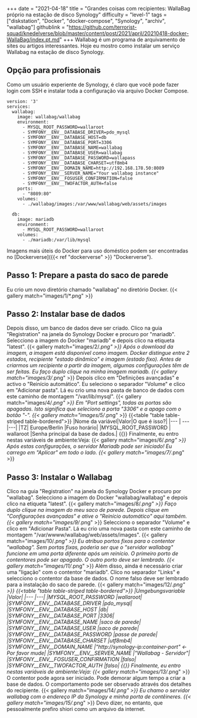 +++
date = "2021-04-18"
title = "Grandes coisas com recipientes: WallaBag próprio na estação de disco Synology"
difficulty = "level-1"
tags = ["diskstation", "Docker", "docker-compose", "Synology", "archiv", "wallabag"]
githublink = "https://github.com/terrorist-squad/knedelverse/blob/master/content/post/2021/april/20210418-docker-WallaBag/index.pt.md"
+++
Wallabag é um programa de arquivamento de sites ou artigos interessantes. Hoje eu mostro como instalar um serviço Wallabag na estação de disco Synology.
## Opção para profissionais
Como um usuário experiente de Synology, é claro que você pode fazer login com SSH e instalar toda a configuração via arquivo Docker Compose.
```
version: '3'
services:
  wallabag:
    image: wallabag/wallabag
    environment:
      - MYSQL_ROOT_PASSWORD=wallaroot
      - SYMFONY__ENV__DATABASE_DRIVER=pdo_mysql
      - SYMFONY__ENV__DATABASE_HOST=db
      - SYMFONY__ENV__DATABASE_PORT=3306
      - SYMFONY__ENV__DATABASE_NAME=wallabag
      - SYMFONY__ENV__DATABASE_USER=wallabag
      - SYMFONY__ENV__DATABASE_PASSWORD=wallapass
      - SYMFONY__ENV__DATABASE_CHARSET=utf8mb4
      - SYMFONY__ENV__DOMAIN_NAME=http://192.168.178.50:8089
      - SYMFONY__ENV__SERVER_NAME="Your wallabag instance"
      - SYMFONY__ENV__FOSUSER_CONFIRMATION=false
      - SYMFONY__ENV__TWOFACTOR_AUTH=false
    ports:
      - "8089:80"
    volumes:
      - ./wallabag/images:/var/www/wallabag/web/assets/images

  db:
    image: mariadb
    environment:
      - MYSQL_ROOT_PASSWORD=wallaroot
    volumes:
      - ./mariadb:/var/lib/mysql

```
Imagens mais úteis do Docker para uso doméstico podem ser encontradas no [Dockerverse]({{< ref "dockerverse" >}} "Dockerverse").
## Passo 1: Prepare a pasta do saco de parede
Eu crio um novo diretório chamado "wallabag" no diretório Docker.
{{< gallery match="images/1/*.png" >}}

## Passo 2: Instalar base de dados
Depois disso, um banco de dados deve ser criado. Clico na guia "Registration" na janela do Synology Docker e procuro por "mariadb". Selecciono a imagem do Docker "mariadb" e depois clico na etiqueta "latest".
{{< gallery match="images/2/*.png" >}}
Após o download da imagem, a imagem está disponível como imagem. Docker distingue entre 2 estados, recipiente "estado dinâmico" e imagem (estado fixo). Antes de criarmos um recipiente a partir da imagem, algumas configurações têm de ser feitas. Eu faço duplo clique na minha imagem mariadb.
{{< gallery match="images/3/*.png" >}}
Depois clico em "Definições avançadas" e activo o "Reinício automático". Eu seleciono o separador "Volume" e clico em "Adicionar pasta". Lá eu crio uma nova pasta de banco de dados com este caminho de montagem "/var/lib/mysql".
{{< gallery match="images/4/*.png" >}}
Em "Port settings", todas as portas são apagadas. Isto significa que seleciono a porta "3306" e a apago com o botão "-".
{{< gallery match="images/5/*.png" >}}
{{<table "table table-striped table-bordered">}}
|Nome da variável|Valor|O que é isso?|
|--- | --- |---|
|TZ| Europe/Berlin	|Fuso horário|
|MYSQL_ROOT_PASSWORD	 | wallaroot |Senha principal da base de dados.|
{{</table>}}
Finalmente, eu entro nestas variáveis de ambiente:Veja:
{{< gallery match="images/6/*.png" >}}
Após estas configurações, o servidor Mariadb pode ser iniciado! Eu carrego em "Aplicar" em todo o lado.
{{< gallery match="images/7/*.png" >}}

## Passo 3: Instalar o Wallabag
Clico na guia "Registration" na janela do Synology Docker e procuro por "wallabag". Selecciono a imagem do Docker "wallabag/wallabag" e depois clico na etiqueta "latest".
{{< gallery match="images/8/*.png" >}}
Faço duplo clique na imagem do meu saco de parede. Depois clique em "Configurações avançadas" e ative o "Reinício automático" aqui também.
{{< gallery match="images/9/*.png" >}}
Selecciono o separador "Volume" e clico em "Adicionar Pasta". Lá eu crio uma nova pasta com este caminho de montagem "/var/wwww/wallabag/web/assets/images".
{{< gallery match="images/10/*.png" >}}
Eu atribuo portos fixos para o contentor "wallabag". Sem portas fixas, poderia ser que o "servidor wallabag" funcione em uma porta diferente após um reinício. O primeiro porto de contentores pode ser apagado. O outro porto deve ser lembrado.
{{< gallery match="images/11/*.png" >}}
Além disso, ainda é necessário criar uma "ligação" com o contentor "mariadb". Clico no separador "Links" e selecciono o contentor da base de dados. O nome falso deve ser lembrado para a instalação do saco de parede.
{{< gallery match="images/12/*.png" >}}
{{<table "table table-striped table-bordered">}}
|Umgebungsvariable	|Valor|
|--- |---|
|MYSQL_ROOT_PASSWORD	|wallaroot|
|SYMFONY__ENV__DATABASE_DRIVER	|pdo_mysql|
|SYMFONY__ENV__DATABASE_HOST	|db|
|SYMFONY__ENV__DATABASE_PORT	|3306|
|SYMFONY__ENV__DATABASE_NAME	|saco de parede|
|SYMFONY__ENV__DATABASE_USER	|saco de parede|
|SYMFONY__ENV__DATABASE_PASSWORD	|passe de parede|
|SYMFONY__ENV__DATABASE_CHARSET |utf8mb4|
|SYMFONY__ENV__DOMAIN_NAME	|"http://synology-ip:container-port" <- Por favor mude|
|SYMFONY__ENV__SERVER_NAME	|"Wallabag - Servidor"|
|SYMFONY__ENV__FOSUSER_CONFIRMATION	|falso|
|SYMFONY__ENV__TWOFACTOR_AUTH	|falso|
{{</table>}}
Finalmente, eu entro nestas variáveis de ambiente:Veja:
{{< gallery match="images/13/*.png" >}}
O contentor pode agora ser iniciado. Pode demorar algum tempo a criar a base de dados. O comportamento pode ser observado através dos detalhes do recipiente.
{{< gallery match="images/14/*.png" >}}
Eu chamo o servidor wallabag com o endereço IP da Synology e minha porta de contêineres.
{{< gallery match="images/15/*.png" >}}
Devo dizer, no entanto, que pessoalmente prefiro shiori como um arquivo da internet.
